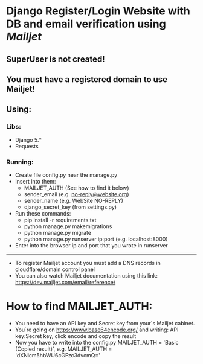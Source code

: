 # Django Register/Login Website with DB and email verification using **_Mailjet_**

## SuperUser is not created!
## You must have a registered domain to use Mailjet!

## Using:
### Libs:
* Django 5.*
* Requests
### Running:
* Create file config.py near the manage.py
* Insert into them:
    * MAILJET_AUTH (See how to find it below)
    * sender_email (e.g. no-reply@website.org)
    * sender_name (e.g. WebSite NO-REPLY)
    * django_secret_key (from settings.py)
* Run these commands:
   * pip install -r requirements.txt
   * python manage.py makemigrations
   * python manage.py migrate
   * python manage.py runserver ip:port (e.g. localhost:8000)
* Enter into the browser ip and port that you wrote in runserver
---
* To register Mailjet account you must add a DNS records in cloudflare/domain control panel
* You can also watch Mailjet documentation using this link: https://dev.mailjet.com/email/reference/
# How to find MAILJET_AUTH:
* You need to have an API key and Secret key from your`s Mailjet cabinet.
* You`re going on https://www.base64encode.org/ and writing: API key:Secret key, click encode and copy the result
* Now you have to write into the config.py MAILJET_AUTH = 'Basic (Copied result)', e.g. MAILJET_AUTH = 'dXNlcm5hbWU6cGFzc3dvcmQ='